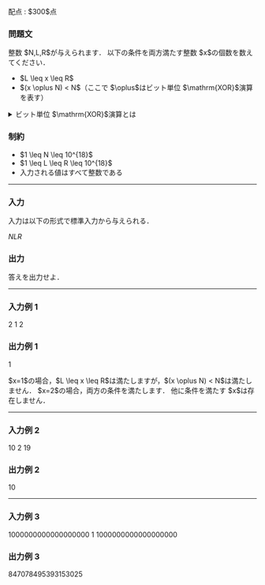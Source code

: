 
<div>

<span>

<span>

<p>
配点 : $300$点
</p>

<div>

<section>

### **問題文**

<p>
整数 $N,L,R$が与えられます．
以下の条件を両方満たす整数 $x$の個数を数えてください．
</p>

<ul>

<li>
$L \leq x \leq R$
</li>

<li>
$(x \oplus N) < N$（ここで $\oplus$はビット単位 $\mathrm{XOR}$演算を表す）
</li>

</ul>

<details>

<summary>
ビット単位 $\mathrm{XOR}$演算とは
    
</summary>

<p>
整数 $A, B$のビット単位 $\mathrm{XOR}$、$A \oplus B$は、以下のように定義されます。
        
</p>

<ul>

<li>
$A \oplus B$を二進表記した際の $2^k$($k \geq 0$) の位の数は、$A, B$を二進表記した際の $2^k$の位の数のうち一方のみが $1$であれば $1$、そうでなければ $0$である。
</li>

</ul>
例えば、$3 \oplus 5 = 6$となります (二進表記すると: $011 \oplus 101 = 110$)。


<p>

</p>

</details>

</section>

</div>

<div>

<section>

### **制約**

<ul>

<li>
$1 \leq N \leq 10^{18}$
</li>

<li>
$1 \leq L \leq R \leq 10^{18}$
</li>

<li>
入力される値はすべて整数である
</li>

</ul>

</section>

</div>

---

<div>

<div>

<section>

### **入力**

<p>
入力は以下の形式で標準入力から与えられる．
</p>

<div>

$N$$L$$R$
</div>

</section>

</div>

<div>

<section>

### **出力**

<p>
答えを出力せよ．
</p>

</section>

</div>

</div>

---

<div>

<section>

### **入力例 1**

<div>

2 1 2

</div>

</section>

</div>

<div>

<section>

### **出力例 1**

<div>

1

</div>

<p>
$x=1$の場合，$L \leq x \leq R$は満たしますが，$(x \oplus N) < N$は満たしません．
$x=2$の場合，両方の条件を満たします．
他に条件を満たす $x$は存在しません．
</p>

</section>

</div>

---

<div>

<section>

### **入力例 2**

<div>

10 2 19

</div>

</section>

</div>

<div>

<section>

### **出力例 2**

<div>

10

</div>

</section>

</div>

---

<div>

<section>

### **入力例 3**

<div>

1000000000000000000 1 1000000000000000000

</div>

</section>

</div>

<div>

<section>

### **出力例 3**

<div>

847078495393153025

</div>

</section>

</div>

</span>

</span>

</div>
